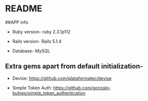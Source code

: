 # README

##APP info

* Ruby version- ruby 2.3.1p112

* Rails version- Rails 5.1.4

* Database- MySQL

## Extra gems apart from default initialization-

* Devise: https://github.com/plataformatec/devise

* Simple Token Auth: https://github.com/gonzalo-bulnes/simple_token_authentication
